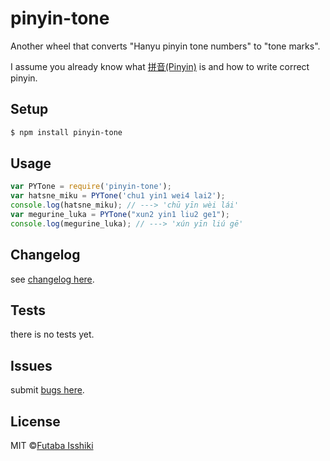 # pinyin-tone
Another wheel that converts "Hanyu pinyin tone numbers" to "tone marks".

I assume you already know what [拼音(Pinyin)](https://en.wikipedia.org/wiki/Pinyin) is and how to write correct pinyin.

## Setup
```bash
$ npm install pinyin-tone
```

## Usage
```javascript
var PYTone = require('pinyin-tone');
var hatsne_miku = PYTone('chu1 yin1 wei4 lai2');
console.log(hatsne_miku); // ---> 'chū yīn wèi lái'
var megurine_luka = PYTone("xun2 yin1 liu2 ge1");
console.log(megurine_luka); // ---> 'xún yīn liú gē'
```

## Changelog

see [changelog here](https://github.com/issiki/pinyin-tone-marks/blob/master/CHANGELOG.md).

## Tests

there is no tests yet.

## Issues

submit [bugs here](https://github.com/issiki/pinyin-tone-marks/issues).

## License
MIT ©[Futaba Isshiki](https://www.futaba.love)
